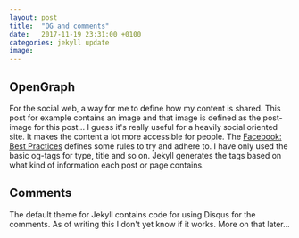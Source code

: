 ```yaml
---
layout: post
title:  "OG and comments"
date:   2017-11-19 23:31:00 +0100
categories: jekyll update
image: 
---
```


## OpenGraph
For the social web, a way for me to define how my content is shared. This post for example contains an image and that image is defined as the post-image for this post... I guess it's really useful for a heavily social oriented site. It makes the content a lot more accessible for people. 
The [Facebook: Best Practices](https://developers.facebook.com/docs/sharing/best-practices/#images) defines some rules to try and adhere to.
I have only used the basic og-tags for type, title and so on.
Jekyll generates the tags based on what kind of information each post or page contains.

## Comments
The default theme for Jekyll contains code for using Disqus for the comments. As of writing this I don't yet know if it works. More on that later...